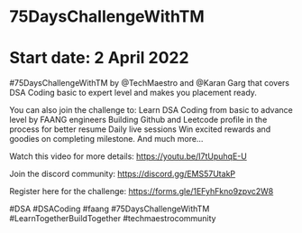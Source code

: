 # 75DaysChallengeWithTM

# Start date: 2 April 2022

#75DaysChallengeWithTM by @TechMaestro and @Karan Garg that covers DSA Coding basic to expert level and makes you placement ready.

You can also join the challenge to: Learn DSA Coding from basic to advance level by FAANG engineers Building Github and Leetcode profile in the process for better resume Daily live sessions Win excited rewards and goodies on completing milestone. And much more…

Watch this video for more details: https://youtu.be/I7tUpuhqE-U

Join the discord community: https://discord.gg/EMS57UtakP

Register here for the challenge: https://forms.gle/1EFyhFkno9zpvc2W8

#DSA #DSACoding #faang #75DaysChallengeWithTM #LearnTogetherBuildTogether #techmaestrocommunity
